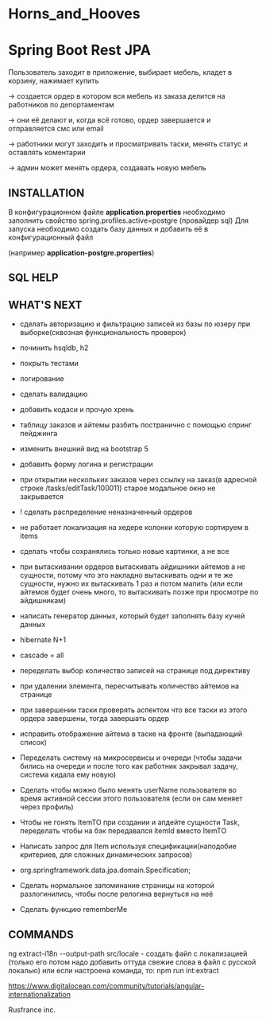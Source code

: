 # Horns_and_Hooves

Spring Boot Rest JPA
=============================
Пользователь заходит в приложение, выбирает мебель, кладет в корзину, нажимает купить 

-> создается ордер в котором вся мебель из заказа делится на работников по депортаментам

-> они её делают и, когда всё готово, ордер завершается и отправляется смс или email

-> работники могут заходить и просматривать таски, менять статус и оставлять коментарии

-> админ может менять ордера, создавать новую мебель

INSTALLATION
------------
В конфигурационном файле <b>application.properties</b> необходимо заполнить свойство 
spring.profiles.active=postgre (провайдер sql)
Для запуска необходимо создать базу данных и добавить её в конфигурационный файл 

(например <b>application-postgre.properties</b>)

SQL HELP
-----------

WHAT'S NEXT
-----------
- сделать авторизацию и фильтрацию записей из базы по юзеру при выборке(сквозная функциональность проверок)
- починить hsqldb, h2
- покрыть тестами
- логирование
- сделать валидацию
- добавить кодаси и прочую хрень
- таблицу заказов и айтемы разбить постранично с помощью спринг пейджинга
- изменить внешний вид на bootstrap 5
- добавить форму логина и регистрации
- при открытии нескольких заказов через ссылку на заказ(в адресной строке /tasks/editTask/100011)
    старое модальное окно  не закрывается
- ! сделать распределение неназначенный ордеров
- не работает локализация на хедере колонки которую сортируем в items
- сделать чтобы сохранялись только новые картинки, а не все

- при вытаскивании ордеров вытаскивать айдишники айтемов а не сущности, потому что это накладно вытаскивать одни и те же сущности, 
    нужно их вытаскивать 1 раз и потом мапить (или если айтемов будет очень много, то вытаскивать позже при просмотре по айдишникам)
- написать генератор данных, который будет заполнять базу кучей данных
- hibernate N+1
- cascade = all
- переделать выбор количество записей на странице под директиву
- при удалении элемента, пересчитывать количество айтемов на странице

- при завершении таски проверять аспектом что все таски из этого ордера завершены, тогда завершать ордер
- исправить отображение айтема в таске на фронте (выпадающий список)

- Переделать систему на микросервисы и очереди (чтобы задачи бились на очереди и после того как работник закрывал задачу, 
  система кидала ему новую)

- Сделать чтобы можно было менять userName пользователя во время активной сессии этого пользователя (если он сам меняет через профиль)
- Чтобы не гонять ItemTO при создании и апдейте сущности Task, переделать чтобы на бэк передавался itemId вместо ItemTO  

- Написать запрос для Item используя спецификации(наподобие критериев, для сложных динамических запросов) 
- org.springframework.data.jpa.domain.Specification;

- Сделать нормальное запоминание страницы на которой разлогинились, чтобы после релогина вернуться на неё
- Сделать функцию rememberMe

COMMANDS
-----------
ng extract-i18n --output-path src/locale - создать файл с локализацией (только его потом надо 
добавить оттуда свежие слова в файл с русской локалью)
или если настроена команда, то: npm run int:extract

https://www.digitalocean.com/community/tutorials/angular-internationalization

Rusfrance inc.
